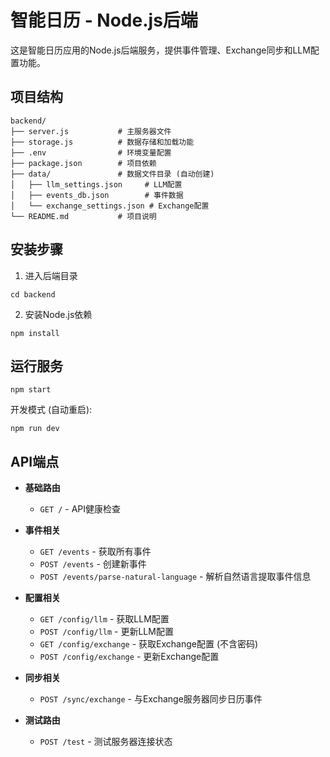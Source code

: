 # 智能日历 - Node.js后端

这是智能日历应用的Node.js后端服务，提供事件管理、Exchange同步和LLM配置功能。

## 项目结构

```
backend/
├── server.js           # 主服务器文件
├── storage.js          # 数据存储和加载功能
├── .env                # 环境变量配置
├── package.json        # 项目依赖
├── data/               # 数据文件目录 (自动创建)
│   ├── llm_settings.json     # LLM配置
│   ├── events_db.json        # 事件数据
│   └── exchange_settings.json # Exchange配置
└── README.md           # 项目说明
```

## 安装步骤

1. 进入后端目录
```
cd backend
```

2. 安装Node.js依赖
```
npm install
```

## 运行服务

```
npm start
```

开发模式 (自动重启):
```
npm run dev
```

## API端点

- **基础路由**
  - `GET /` - API健康检查

- **事件相关**
  - `GET /events` - 获取所有事件
  - `POST /events` - 创建新事件
  - `POST /events/parse-natural-language` - 解析自然语言提取事件信息

- **配置相关**
  - `GET /config/llm` - 获取LLM配置
  - `POST /config/llm` - 更新LLM配置
  - `GET /config/exchange` - 获取Exchange配置 (不含密码)
  - `POST /config/exchange` - 更新Exchange配置

- **同步相关**
  - `POST /sync/exchange` - 与Exchange服务器同步日历事件

- **测试路由**
  - `POST /test` - 测试服务器连接状态 